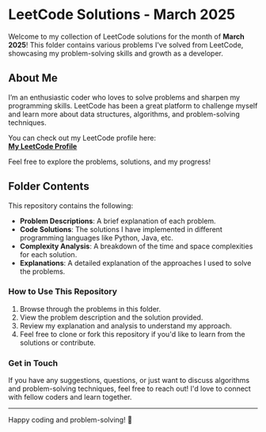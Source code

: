 # LeetCode Solutions - March 2025

Welcome to my collection of LeetCode solutions for the month of **March 2025**! This folder contains various problems I've solved from LeetCode, showcasing my problem-solving skills and growth as a developer.

## About Me

I’m an enthusiastic coder who loves to solve problems and sharpen my programming skills. LeetCode has been a great platform to challenge myself and learn more about data structures, algorithms, and problem-solving techniques.

You can check out my LeetCode profile here:  
[**My LeetCode Profile**](https://leetcode.com/u/nikitha_26/) 

Feel free to explore the problems, solutions, and my progress!

## Folder Contents

This repository contains the following:

- **Problem Descriptions**: A brief explanation of each problem.
- **Code Solutions**: The solutions I have implemented in different programming languages like Python, Java, etc.
- **Complexity Analysis**: A breakdown of the time and space complexities for each solution.
- **Explanations**: A detailed explanation of the approaches I used to solve the problems.

### How to Use This Repository

1. Browse through the problems in this folder.
2. View the problem description and the solution provided.
3. Review my explanation and analysis to understand my approach.
4. Feel free to clone or fork this repository if you'd like to learn from the solutions or contribute.

### Get in Touch

If you have any suggestions, questions, or just want to discuss algorithms and problem-solving techniques, feel free to reach out! I'd love to connect with fellow coders and learn together.

---

Happy coding and problem-solving! 🎉

